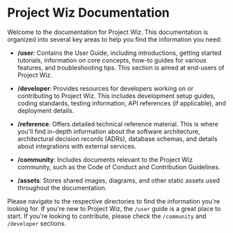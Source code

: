 # Project Wiz Documentation

Welcome to the documentation for Project Wiz. This documentation is organized into several key areas to help you find the information you need:

- **/user**: Contains the User Guide, including introductions, getting started tutorials, information on core concepts, how-to guides for various features, and troubleshooting tips. This section is aimed at end-users of Project Wiz.

- **/developer**: Provides resources for developers working on or contributing to Project Wiz. This includes development setup guides, coding standards, testing information, API references (if applicable), and deployment details.

- **/reference**: Offers detailed technical reference material. This is where you'll find in-depth information about the software architecture, architectural decision records (ADRs), database schemas, and details about integrations with external services.

- **/community**: Includes documents relevant to the Project Wiz community, such as the Code of Conduct and Contribution Guidelines.

- **/assets**: Stores shared images, diagrams, and other static assets used throughout the documentation.

Please navigate to the respective directories to find the information you're looking for. If you're new to Project Wiz, the `/user` guide is a great place to start. If you're looking to contribute, please check the `/community` and `/developer` sections.

